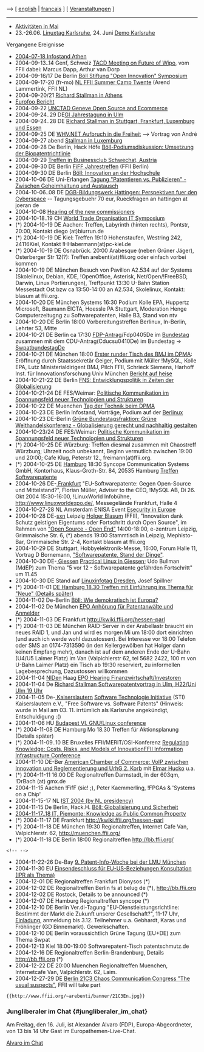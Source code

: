 \--\> \[ [ english](Swpen04En "wikilink") \| [
francais](Swpen04Fr "wikilink") \] \[ [
Veranstaltungen](SwpatpenmiDe "wikilink") \]

------------------------------------------------------------------------

-   [ Aktivitäten in Mai](SwpDemo0405En "wikilink")
-   23.-26.06. [ Linuxtag Karlsruhe](Linuxtag04De "wikilink"), 24. Juni
    [ Demo Karlsruhe](DemoKarlsruhe04De "wikilink")

Vergangene Ereignisse

-   [ 2004-07-18 Infostand Athen](Athina040718De "wikilink")
-   2004-09-13..14 Genf, Schweiz [ TACD Meeting on Future of
    Wipo](Tacd040913En "wikilink"), vom FFII dabei: Marcus Dapp, Arthur
    van Dorp
-   2004-09-16/17 De Berlin [ Böll Stiftung \"Open Innovation\"
    Symposium](BoellConf040916De "wikilink")
-   2004-09-17-20 (fr-mo) [NL FFII Summer Camp
    Twente](http://kwiki.ffii.org/Ffiinl0409En "wikilink") (Arend
    Lammertink, FFII NL)
-   2004-09-20/21 [Richard Stallman in
    Athens](http://epatents.hellug.gr/pages/rms04/ "wikilink")
-   [ Eurofoo Bericht](EurofooNl042108De "wikilink")
-   2004-09-22 [UNCTAD Geneve Open Source and
    Ecommerce](http://r0.unctad.org/ecommerce/event_docs/foss_exme_en.htm "wikilink")
-   2004-09-24..29 DE[GI Jahrestagung in
    Ulm](http://www.informatik2004.de "wikilink")
-   2004-09-24..28 DE [Richard Stallman in Stuttgart, Frankfurt,
    Luxemburg und
    Essen](http://kwiki.ffii.org/index.cgi?RmsRhineAlzette0409De "wikilink")
-   2004-09-25 DE [WHV.NET Aufbruch in die
    Freiheit](http://testweb1.isg-whv.de/index.php?id=126 "wikilink")
    \--\> Vortrag von André
-   2004-09-27 abend [Stallman in
    Luxemburg](http://gnu.linuxdays.lu/events/software_patents "wikilink")
-   2004-09-28 De Berlin, Hack Höfe [ Böll-Podiumsdiskussion: Umsetzung
    der Biopatentrichtlinie](Boell040928De "wikilink")
-   2004-09-29 [Treffen in Businessclub Schwechat,
    Austria](http://www.pro-linux.de/news/2004/7229.html "wikilink")
-   2004-09-30 DE Berlin [ FiFF Jahrestreffen](Fiff040930De "wikilink")
    (FFII Berlin)
-   2004-09-30 DE Berlin [ Böll: Innovation an der
    Hochschule](Boell040930De "wikilink")
-   2004-10-06 DE Uni-Erlangen [Tagung \"Patentieren vs. Publizieren\" -
    Zwischen Geheimhaltung und
    Austausch](http://www.uni-erlangen.de/infocenter/presse/pressemitteilungen/nachrichten_2004/08/3773pat_pub.shtml "wikilink")
-   2004-10-06..08 DE [DGB-Bildungswerk Hattingen: Perspektiven fuer den
    Cyberspace](http://www.hattingen.dgb-bildungswerk.de/xric "wikilink")
    \-- Tagungsgebuehr 70 eur, Rueckfragen an hattingen at joeran de
-   2004-10-08 [Hearing of the new
    commissioners](http://www2.europarl.eu.int/omk/sipade2?PUBREF=-//EP//TEXT+PRESS+NR-20040916-1+0+DOC+XML+V0//EN&L=EN&LEVEL=2&NAV=X&LSTDOC=N#SECTION1 "wikilink")
-   2004-10-18..19 CH [World Trade Organisation IT
    Symposium](http://www.wto.org/english/news_e/news04_e/ita_symp_oct04_e.htm "wikilink")
-   (\*) 2004-10-19 DE Aachen: Treffen, Labyrinth (hinten rechts),
    Pontstr, 20:00, Kontakt diego (at)biurrun.de
-   (\*) 2004-10-19 DE Kiel: Treffen 19:10 Hohenstaufen, Westring 242,
    24116Kiel, Kontakt !HHabermann(at)pc-kiel.de
-   (\*) 2004-10-19 DE Osnabrück. 20:00 Arabesque (neben Grüner Jäger),
    Osterberger Str 12(?): Treffen arebenti(at)ffii.org oder einfach
    vorbei kommen
-   2004-10-19 DE München Besuch von Pavillon A2.534 auf der Systems
    (Skolelinux, Debian, KDE, !OpenOffice, Asterisk, Net/Open/!FreeBSD,
    Darwin, Linux Portierungen), Treffpunkt 13:30 U-Bahn Station
    Messestadt Ost bzw ca 13:50-14:00 an A2.534, Skolelinux, Kontakt:
    blasum at ffii.org.
-   2004-10-20 DE München Systems 16:30 Podium Kolle EPA, Huppertz
    Microsoft, Baumann EICTA, Hoessle PA Stuttgart, Moderation Henge
    Computerzeitugng zu Softwarepatenten, Halle B3, Stand von ntv
-   2004-10-20 DE Berlin 18:00 Vorbereitungstreffen Berlinux, In-Berlin,
    Lehrter 53, Mitte
-   2004-10-21 DE Berlin ca 17:30
    [FDP-Antrag](http://swpat.ffii.org/papiere/europarl0309/fdp0405/ "wikilink")/Fdp0405De
    im
    [Bundestag](http://www.bundestag.de/parlament/plenargeschehen/to/132.html "wikilink")
    zusammen mit dem CDU-Antrag(Cducsu0410De) im Bundestag -\>
    [SwpatbundestagDe](SwpatbundestagDe "wikilink")
-   2004-10-21 DE München 18:00 [Erster runder Tisch des BMJ im
    DPMA](http://www.bmj.bund.de/enid/41a100b9630ec06290c83b81b9dd16a3,0/m9.html "wikilink"):
    Eröffnung durch Staatssekretär Geiger, Podium mit Müller !MySQL,
    Kolle EPA, Lutz Ministerialdirigent BMJ, Pilch FFII, Schrieck
    Siemens, Harhoff Inst. für Innovationsforschung Univ München
    [Bericht auf
    heise](http://www.heise.de/newsticker/meldung/52425 "wikilink")
-   2004-10-21-22 DE Berlin [FNS: Entwicklungspolitik in Zeiten der
    Globalisierung](http://www.fnst.org/webcom/show_article.php/_c-449/_nr-230/_p-1/i.html "wikilink")
-   2004-10-21-24 DE FES/Weimar: [Politische Kommunikation im
    Spannungsfeld neuer Technologien und
    Strukturen](http://www.fes.de/indexveranstaltungen.html "wikilink")
-   2004-10-22 DE Muenchen [Tag der Technik beim
    DPMA](http://www.dpma.de/infos/aktuelles/att2004/att20041022.html "wikilink")
-   2004-10-23 DE Berlin Infostand, Vorträge, Podium auf der
    [Berlinux](http://www.berlinux.de/ "wikilink")
-   2004-10-23 DE-Berlin [ Grüne Bundestagsfraktion: Grüne
    Welthandelskonferenz - Globalisierung gerecht und nachhaltig
    gestalten ](Gruenefraktion041022De "wikilink")
-   2004-10-23/24 DE FES/Weimar: [Politische Kommunikation im
    Spannungsfeld neuer Technologien und
    Strukturen](http://www.fes.de/indexveranstaltungen.html "wikilink")
-   (\*) 2004-10-25 DE Würzburg: Treffen diesmal zusammen mit Chaostreff
    Würzburg; Uhrzeit noch unbekannt, Beginn vermutlich zwischen 19:00
    und 20:00; Cafe Klug, Peterstr 12., freimann(at)ffii.org.
-   (\*) 2004-10-25 DE [ Hamburg](FfiiDeHamDe "wikilink") 18:30 Syncope
    Communication Systems GmbH, Kontorhaus, Klaus-Groth-Str. 84, 20535
    Hamburg [Treffen
    Softwarepatente](http://www.jetztwerk.de/regionen/hamburg/termine_in_hamburg/externe_termine_hamburg/treffen_softwarepatente "wikilink")
-   2004-10-26 DE-[ Frankfurt](FfiiDeHesDe "wikilink")
    \"EU-Softwarepatente: Gegen Open-Source und Mittelstand?\", Florian
    Müller, Adviser to the CEO, !MySQL AB, Di 26. Okt 2004 15:30-16:00,
    !LinuxWorld Infobühne, <http://www.linuxworldexpo.de/>, Messegelände
    Frankfurt, Halle 4
-   2004-10-27-28 NL Amsterdam ENISA Event [Esecurity in
    Europe](http://www.esecurity-eu2004.nl/ "wikilink")
-   2004-10-28 DE-[sxn](http://kwiki.ffii.org/FfiiDeSxnDe "wikilink")
    Leipzig [ Holger Blasum](HolgerBlasumEn "wikilink") (FFII),
    \"Innovation dank Schutz geistigen Eigentums oder Fortschritt durch
    Open Source\", im Rahmen von [\"Open Source - Open
    End\"](http://www.digitallaw.de/ "wikilink") 14:00-18:00, e-zentrum
    Leipzig, Grimmaische Str. 6, (\*) abends 19:00 Stammtisch in
    Leipzig, Mephisto-Bar, Grimmaische Str. 2-4, Kontakt blasum at
    ffii.org
-   2004-10-29 DE Stuttgart, Hobbyelektronik-Messe, 16:00, Forum Halle
    11, Vortrag D Bornemann, [\"Softwarepatente, Stand der
    Dinge\"](http://www.auge-stuttgart.de/messe/vortraege.html "wikilink").
-   2004-10-30 DE-[ Giessen](FfiiDeHesDe "wikilink") [Practical Linux in
    Giessen](http://www.practical-linux.de/ "wikilink"); Udo Bullman
    (MdEP) zum Thema \"5 vor 12 - Softwarepatente gefährden
    Fortschritt\" um 11.45
-   2004-10-30 DE Stand auf [Linuxinfotag
    Dresden](http://2004.linuxinfotag.de/ "wikilink"), Josef Spillner
-   (\*) 2004-11-01 [DE Hamburg 18.30 Treffen mit Einführung ins Thema
    für \"Neue\" (Details
    später)](http://lists.ffii.org/pipermail/de-parl/2004-October/000966.html "wikilink")
-   2004-11-02 De-Berlin [ Böll: Wie demokratisch ist
    Europa?](Boell041102De "wikilink")
-   2004-11-02 De München [EPO Anhörung für Patentanwälte und
    Anmelder](http://hearings.european-patent-office.org/munich/index.en.php "wikilink")
-   (\*) 2004-11-03 DE Frankfurt <http://kwiki.ffii.org/hessen-parl>
-   (\*) 2004-11-03 DE München RAID-Server in der Arabellastr braucht
    ein neues RAID 1, und Jan und wird es morgen Mi um 18:00 dort
    einrichten (und auch ich werde wohl dazustossen). Bei Interesse vor
    18:00 Telefon oder SMS an 0174-7313590 (in den Kellergewölben hat
    Holger dann keinen Empfang mehr), danach ist auf dem anderen Ende
    der U-Bahn (U4/U5 Laimer Platz) im Van (Valpichlerstr 62, tel 5682
    2422, 100 m von U-Bahn Laimer Platz) ein Tisch ab 19:30 reserviert,
    zu informellen Lagebesprechung, Dazustossen willkommen
-   2004-11-04 [ NlDen](FfiiNlNl "wikilink") Haag [EPO Hearing
    Finanzwirtschaft/Investoren](http://hearings.european-patent-office.org/thehague/index.en.php "wikilink")
-   2004-11-04 De [Richard Stallman Softwarepatentvortrag in Ulm,
    H22/Uni Ulm 19
    Uhr](http://ulm.ccc.de/chaos-seminar/rms/st-de.html "wikilink")
-   2004-11-05 De-[ Kaiserslautern](FfiiDeRlpDe "wikilink") [Software
    Technologie Initiative](http://www.sti-ev.de "wikilink") (STI)
    Kaiserslautern e.V., \"Free Software vs. Software Patents\"
    (Hinweis: wurde in Mail am 03. 11. irrtümlich als Karlsruhe
    angekündigt, Entschuldigung :()
-   2004-11-06 HU [ Budapest VI. GNU/Linux
    conference](GnuLinux041106En "wikilink")
-   (\*) 2004-11-08 DE Hamburg Mo 18.30 Treffen für Aktionsplanung
    (Details später)
-   (\*) 2004-11-09..10 BE Bruxelles FFII/MERIT/OSI-Konferenz
    [Regulating Knowledge: Costs, Risks, and Models of InnovationFFII
    Information Infrastructure
    Conference](http://eu.ffii.org/sections/bxl0411/ "wikilink")
-   2004-11-10 DE-Ber [American Chamber of Commerce: VoIP zwischen
    Innovation und Reglementierung und UrhG 2.
    Korb](http://www.portel.de/ikalender/view_ikalender_termin.asp?id=687 "wikilink")
    mit [ Elmar Hucko](ElmarHuckoDe "wikilink") u.a.
-   (\*) 2004-11-11 16:00 DE Regionaltreffen Darmstadt, in der 603qm,
    !DrBach (at) gmx.de
-   2004-11-15 Aachen !FifF (sic! ;), Peter Kaemmerling, !FPGAs &
    \'Systems on a Chip\'
-   2004-11-15-17 NL [IST 2004 (by NL
    presidency)](http://europa.eu.int/information_society/istevent/2004/index_en.htm "wikilink")
-   2004-11-15 De Berlin, Hack.H. [ Böll: Globalisierung und
    Sicherheit](Boell041115De "wikilink")
-   [ 2004-11-17..18 IT, Piemonte: Knowledge as Public Common
    Property](Piemonte031117En "wikilink")
-   (\*) 2004-11-17 DE Frankfurt <http://kwiki.ffii.org/hessen-parl>
-   (\*) 2004-11-18 DE München 19:30 Regionaltreffen, Internet Cafe Van,
    Valpichlerstr. 62, <http://muenchen.ffii.org/>
-   (\*) 2004-11-18 DE Berlin 18:00 Regionaltreffen
    <http://bb.ffii.org/>

```{=html}
<!-- -->
```
-   2004-11-22-26 De-Bay [9. Patent-Info-Woche bei der LMU
    München](http://idw-online.de/pages/de/news89692 "wikilink")
-   2004-11-30 EU [ Einsendeschluss für EU-US-Beziehungen Konsultation
    (IPR als Thema)](FfiiKonsultEn "wikilink")
-   2004-12-01 DE Regionaltreffen Frankfurt Dionysos (\*)
-   2004-12-02 DE Regionaltreffen Berlin fs at belug de (\*),
    <http://bb.ffii.org>
-   2004-12-02 DE Rostock, Details to be announced (\*)
-   2004-12-07 DE Hamburg Regionaltreffen syncope (\*)
-   2004-12-10 DE Berlin Ver.di-Tagung \"EU-Dienstleistungsrichtline:
    Bestimmt der Markt die Zukunft unserer Gesellschaft?\", 11-17 Uhr,
    [Einladung](http://www.attac.de/bolkestein/einladung-tagung10.12.pdf "wikilink"),
    anmeldung bis 3.12. Teilnehmer u.a. Gebhardt, Karas und Fröhlinger
    (GD Binnemarkt). Gewerkschaften.
-   2004-12-10 DE Berlin voraussichtlich Grüne Tagung (EU+DE) zum Thema
    Swpat
-   2004-12-13 Kiel 18:00-19:00 Softwarepatent-Tisch patentschmutz.de
-   2004-12-16 DE Regionaltreffen Berlin-Brandenburg, Details
    <http://bb.ffii.org> (\*)
-   2004-12-22 DE 20:00 Muenchen Regionaltreffen Muenchen, Internetcafe
    Van, Valpichlerstr. 62, Laim.
-   2004-12-27-29 DE [Berlin 21C3 Chaos Communication Congress \"The
    usual suspects\"](http://kwiki.ffii.org/21C3041227En "wikilink"),
    FFII will take part

```{=mediawiki}
{{http://www.ffii.org/~arebenti/banner/21C3En.jpg}}
```
### Jungliberaler im Chat {#jungliberaler_im_chat}

Am Freitag, den 16. Juli, ist Alexander Alvaro (FDP),
Europa-Abgeordneter, von 13 bis 14 Uhr Gast im Europathemen-Live-Chat.

[Alvaro im
Chat](http://www.politik-digital.de/salon/termine/index.shtml%23alvaro "wikilink")

